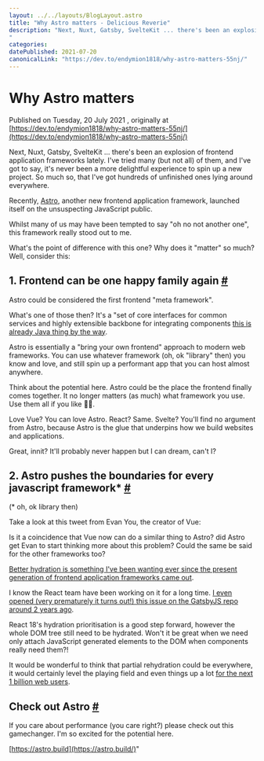 ```yaml
---
layout: ../../layouts/BlogLayout.astro
title: "Why Astro matters - Delicious Reverie"
description: "Next, Nuxt, Gatsby, SvelteKit ... there's been an explosion of frontend application frameworks lately. It's never been a more delightful experience to spin up a new project. What's the point of difference with this one? Why does it 'matter' so much?
"
categories:
datePublished: 2021-07-20
canonicalLink: "https://dev.to/endymion1818/why-astro-matters-55nj/"
---
```

# Why Astro matters

Published on Tuesday, 20 July 2021 , originally at [https://dev.to/endymion1818/why-astro-matters-55nj/](https://dev.to/endymion1818/why-astro-matters-55nj/)

Next, Nuxt, Gatsby, SvelteKit ... there's been an explosion of frontend application frameworks lately. I've tried many (but not all) of them, and I've got to say, it's never been a more delightful experience to spin up a new project. So much so, that I've got hundreds of unfinished ones lying around everywhere.

Recently, [Astro](https://astro.build/), another new frontend application framework, launched itself on the unsuspecting JavaScript public.

Whilst many of us may have been tempted to say "oh no not another one", this framework really stood out to me.

What's the point of difference with this one? Why does it "matter" so much? Well, consider this:

## 1\. Frontend can be one happy family again [#](https://deliciousreverie.co.uk/posts/why-astro-matters/#1.-frontend-can-be-one-happy-family-again)

Astro could be considered the first frontend "meta framework".

What's one of those then? It's a "set of core interfaces for common services and highly extensible backbone for integrating components [this is already Java thing by the way](https://www.igi-global.com/chapter/java-web-application-frameworks/16864).

Astro is essentially a "bring your own frontend" approach to modern web frameworks. You can use whatever framework (oh, ok "library" then) you know and love, and still spin up a performant app that you can host almost anywhere.

Think about the potential here. Astro could be the place the frontend finally comes together. It no longer matters (as much) what framework you use. Use them all if you like 🤷‍♂️.

Love Vue? You can love Astro. React? Same. Svelte? You'll find no argument from Astro, because Astro is the glue that underpins how we build websites and applications.

Great, innit? It'll probably never happen but I can dream, can't I?

## 2\. Astro pushes the boundaries for every javascript framework\* [#](https://deliciousreverie.co.uk/posts/why-astro-matters/#2.-astro-pushes-the-boundaries-for-every-javascript-framework*)

(\* oh, ok library then)

Take a look at this tweet from Evan You, the creator of Vue:

Is it a coincidence that Vue now can do a similar thing to Astro? did Astro get Evan to start thinking more about this problem? Could the same be said for the other frameworks too?

[Better hydration is something I've been wanting ever since the present generation of frontend application frameworks came out](https://deliciousreverie.co.uk/post/towards-better-rehydration/).

I know the React team have been working on it for a long time. [I even opened (very prematurely it turns out!) this issue on the GatsbyJS repo around 2 years ago](https://github.com/gatsbyjs/gatsby/issues/17993).

React 18's hydration prioritisation is a good step forward, however the whole DOM tree still need to be hydrated. Won't it be great when we need only attach JavaScript generated elements to the DOM when components really need them?!

It would be wonderful to think that partial rehydration could be everywhere, it would certainly level the playing field and even things up a lot [for the next 1 billion web users](https://gomakethings.com/progressive-enhancement-and-the-next-billion-web-users/).

## Check out Astro [#](https://deliciousreverie.co.uk/posts/why-astro-matters/#check-out-astro)

If you care about performance (you care right?) please check out this gamechanger. I'm so excited for the potential here.

[https://astro.build](https://astro.build/)"